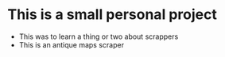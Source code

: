 # This is a small personal project

- This was to learn a thing or two about scrappers
- This is an antique maps scraper
